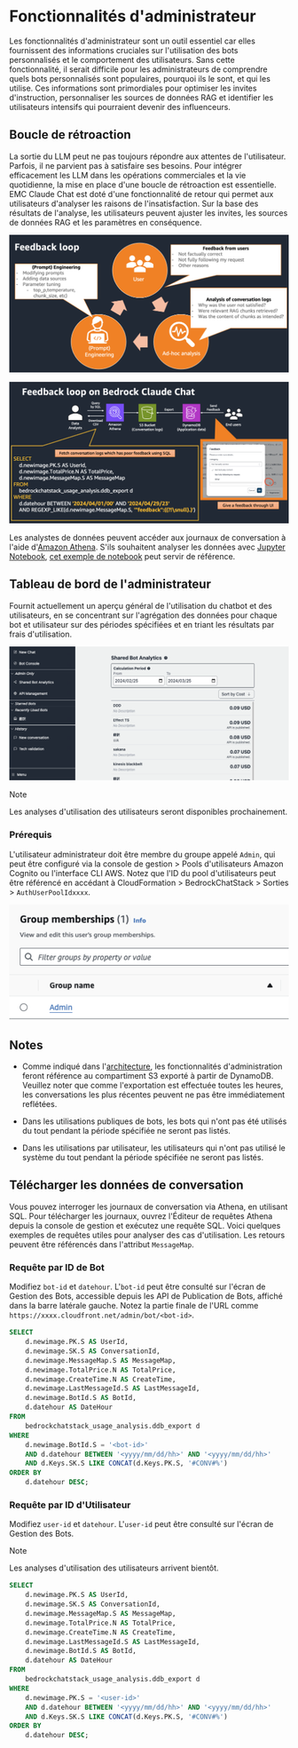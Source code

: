 # Fonctionnalités d'administrateur

Les fonctionnalités d'administrateur sont un outil essentiel car elles fournissent des informations cruciales sur l'utilisation des bots personnalisés et le comportement des utilisateurs. Sans cette fonctionnalité, il serait difficile pour les administrateurs de comprendre quels bots personnalisés sont populaires, pourquoi ils le sont, et qui les utilise. Ces informations sont primordiales pour optimiser les invites d'instruction, personnaliser les sources de données RAG et identifier les utilisateurs intensifs qui pourraient devenir des influenceurs.

## Boucle de rétroaction

La sortie du LLM peut ne pas toujours répondre aux attentes de l'utilisateur. Parfois, il ne parvient pas à satisfaire ses besoins. Pour intégrer efficacement les LLM dans les opérations commerciales et la vie quotidienne, la mise en place d'une boucle de rétroaction est essentielle. EMC Claude Chat est doté d'une fonctionnalité de retour qui permet aux utilisateurs d'analyser les raisons de l'insatisfaction. Sur la base des résultats de l'analyse, les utilisateurs peuvent ajuster les invites, les sources de données RAG et les paramètres en conséquence.

![](./imgs/feedback_loop.png)

![](./imgs/feedback-using-claude-chat.png)

Les analystes de données peuvent accéder aux journaux de conversation à l'aide d'[Amazon Athena](https://aws.amazon.com/jp/athena/). S'ils souhaitent analyser les données avec [Jupyter Notebook](https://jupyter.org/), [cet exemple de notebook](../examples/notebooks/feedback_analysis_example.ipynb) peut servir de référence.

## Tableau de bord de l'administrateur

Fournit actuellement un aperçu général de l'utilisation du chatbot et des utilisateurs, en se concentrant sur l'agrégation des données pour chaque bot et utilisateur sur des périodes spécifiées et en triant les résultats par frais d'utilisation.

![](./imgs/admin_bot_analytics.png)

> [!Note]
> Les analyses d'utilisation des utilisateurs seront disponibles prochainement.

### Prérequis

L'utilisateur administrateur doit être membre du groupe appelé `Admin`, qui peut être configuré via la console de gestion > Pools d'utilisateurs Amazon Cognito ou l'interface CLI AWS. Notez que l'ID du pool d'utilisateurs peut être référencé en accédant à CloudFormation > BedrockChatStack > Sorties > `AuthUserPoolIdxxxx`.

![](./imgs/group_membership_admin.png)

## Notes

- Comme indiqué dans l'[architecture](../README.md#architecture), les fonctionnalités d'administration feront référence au compartiment S3 exporté à partir de DynamoDB. Veuillez noter que comme l'exportation est effectuée toutes les heures, les conversations les plus récentes peuvent ne pas être immédiatement reflétées.

- Dans les utilisations publiques de bots, les bots qui n'ont pas été utilisés du tout pendant la période spécifiée ne seront pas listés.

- Dans les utilisations par utilisateur, les utilisateurs qui n'ont pas utilisé le système du tout pendant la période spécifiée ne seront pas listés.

## Télécharger les données de conversation

Vous pouvez interroger les journaux de conversation via Athena, en utilisant SQL. Pour télécharger les journaux, ouvrez l'Éditeur de requêtes Athena depuis la console de gestion et exécutez une requête SQL. Voici quelques exemples de requêtes utiles pour analyser des cas d'utilisation. Les retours peuvent être référencés dans l'attribut `MessageMap`.

### Requête par ID de Bot

Modifiez `bot-id` et `datehour`. L'`bot-id` peut être consulté sur l'écran de Gestion des Bots, accessible depuis les API de Publication de Bots, affiché dans la barre latérale gauche. Notez la partie finale de l'URL comme `https://xxxx.cloudfront.net/admin/bot/<bot-id>`.

```sql
SELECT
    d.newimage.PK.S AS UserId,
    d.newimage.SK.S AS ConversationId,
    d.newimage.MessageMap.S AS MessageMap,
    d.newimage.TotalPrice.N AS TotalPrice,
    d.newimage.CreateTime.N AS CreateTime,
    d.newimage.LastMessageId.S AS LastMessageId,
    d.newimage.BotId.S AS BotId,
    d.datehour AS DateHour
FROM
    bedrockchatstack_usage_analysis.ddb_export d
WHERE
    d.newimage.BotId.S = '<bot-id>'
    AND d.datehour BETWEEN '<yyyy/mm/dd/hh>' AND '<yyyy/mm/dd/hh>'
    AND d.Keys.SK.S LIKE CONCAT(d.Keys.PK.S, '#CONV#%')
ORDER BY
    d.datehour DESC;
```

### Requête par ID d'Utilisateur

Modifiez `user-id` et `datehour`. L'`user-id` peut être consulté sur l'écran de Gestion des Bots.

> [!Note]
> Les analyses d'utilisation des utilisateurs arrivent bientôt.

```sql
SELECT
    d.newimage.PK.S AS UserId,
    d.newimage.SK.S AS ConversationId,
    d.newimage.MessageMap.S AS MessageMap,
    d.newimage.TotalPrice.N AS TotalPrice,
    d.newimage.CreateTime.N AS CreateTime,
    d.newimage.LastMessageId.S AS LastMessageId,
    d.newimage.BotId.S AS BotId,
    d.datehour AS DateHour
FROM
    bedrockchatstack_usage_analysis.ddb_export d
WHERE
    d.newimage.PK.S = '<user-id>'
    AND d.datehour BETWEEN '<yyyy/mm/dd/hh>' AND '<yyyy/mm/dd/hh>'
    AND d.Keys.SK.S LIKE CONCAT(d.Keys.PK.S, '#CONV#%')
ORDER BY
    d.datehour DESC;
```